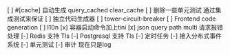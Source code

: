 [ ] #[cache] 自动生成 query_cached clear_cache
[ ] 删除一些单元测试 通过集成测试来保证
[ ] 独立代码生成器
[ ] tower-circuit-breaker
[ ] Frontend code generation
[ ] l10n
[x] 容器启动命令加上tini
[x] json query path multi 请求报错处理
[-] Redis 支持 Tls
[-] Postgresql 支持 Tls
[-] 定时任务
[-] 接入分布式事件系统
[-] 单元测试
[-] 审计 现在只是log
